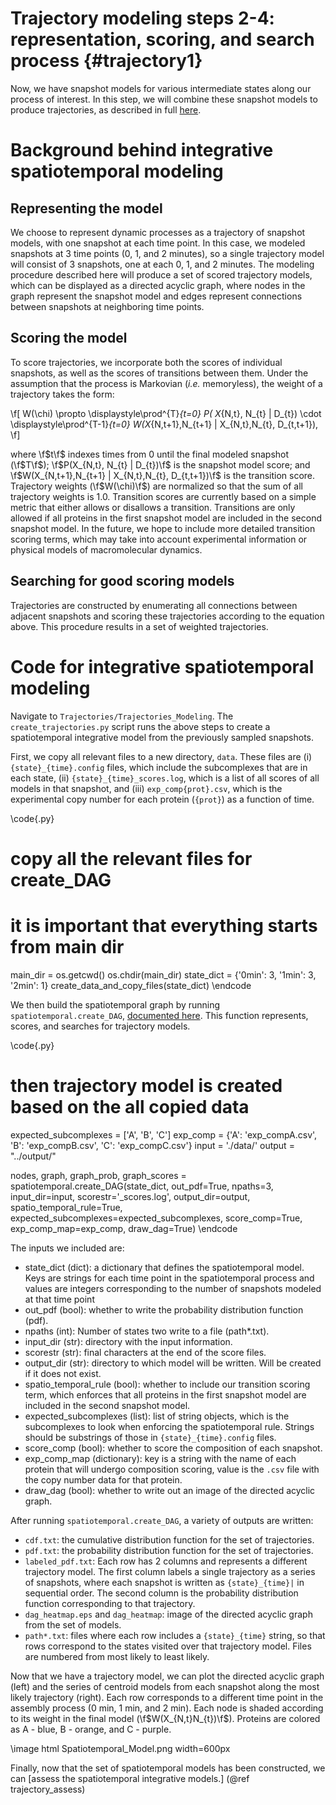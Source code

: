 Trajectory modeling steps 2-4: representation, scoring, and search process {#trajectory1}
====================================

Now, we have snapshot models for various intermediate states along our process of interest. In this step, we will combine these snapshot models to produce trajectories, as described in full [here](https://www.biorxiv.org/content/10.1101/2024.08.06.606842v1.abstract).

# Background behind integrative spatiotemporal modeling

## Representing the model

We choose to represent dynamic processes as a trajectory of snapshot models, with one snapshot at each time point. In this case, we modeled snapshots at 3 time points (0, 1, and 2 minutes), so a single trajectory model will consist of 3 snapshots, one at each 0, 1, and 2 minutes. The modeling procedure described here will produce a set of scored trajectory models, which can be displayed as a directed acyclic graph, where nodes in the graph represent the snapshot model and edges represent connections between snapshots at neighboring time points.

## Scoring the model

To score trajectories, we incorporate both the scores of individual snapshots, as well as the scores of transitions between them. Under the assumption that the process is Markovian (*i.e.* memoryless), the weight of a trajectory takes the form:

\f[
W(\chi) \propto   \displaystyle\prod^{T}_{t=0} P( X_{N,t}, N_{t} | D_{t}) \cdot \displaystyle\prod^{T-1}_{t=0} W(X_{N,t+1},N_{t+1} | X_{N,t},N_{t}, D_{t,t+1}),
\f]

where \f$t\f$ indexes times from 0 until the final modeled snapshot (\f$T\f$); \f$P(X_{N,t}, N_{t} | D_{t})\f$ is the snapshot model score; and \f$W(X_{N,t+1},N_{t+1} | X_{N,t},N_{t}, D_{t,t+1})\f$ is the transition score. Trajectory weights (\f$W(\chi)\f$) are normalized so that the sum of all trajectory weights is 1.0. Transition scores are currently based on a simple metric that either allows or disallows a transition. Transitions are only allowed if all proteins in the first snapshot model are included in the second snapshot model. In the future, we hope to include more detailed transition scoring terms, which may take into account experimental information or physical models of macromolecular dynamics.

## Searching for good scoring models

Trajectories are constructed by enumerating all connections between adjacent snapshots and scoring these trajectories according to the equation above. This procedure results in a set of weighted trajectories.

# Code for integrative spatiotemporal modeling

Navigate to `Trajectories/Trajectories_Modeling`. The `create_trajectories.py` script runs the above steps to create a spatiotemporal integrative model from the previously sampled snapshots.

First, we copy all relevant files to a new directory, `data`. These files are (i) `{state}_{time}.config` files, which include the subcomplexes that are in each state, (ii) `{state}_{time}_scores.log`, which is a list of all scores of all models in that snapshot, and (iii) `exp_comp{prot}.csv`, which is the experimental copy number for each protein (`{prot}`) as a function of time.

\code{.py}
# copy all the relevant files for create_DAG
# it is important that everything starts from main dir
main_dir = os.getcwd()
os.chdir(main_dir)
state_dict = {'0min': 3, '1min': 3, '2min': 1}
create_data_and_copy_files(state_dict)
\endcode

We then build the spatiotemporal graph by running `spatiotemporal.create_DAG`, [documented here](https://integrativemodeling.org/nightly/doc/ref/namespaceIMP_1_1spatiotemporal_1_1create__DAG.html). This function represents, scores, and searches for trajectory models.

\code{.py}
# then trajectory model is created based on the all copied data
expected_subcomplexes = ['A', 'B', 'C']
exp_comp = {'A': 'exp_compA.csv', 'B': 'exp_compB.csv', 'C': 'exp_compC.csv'}
input = './data/'
output = "../output/"

nodes, graph, graph_prob, graph_scores = spatiotemporal.create_DAG(state_dict, out_pdf=True, npaths=3,
                                                                   input_dir=input, scorestr='_scores.log',
                                                                   output_dir=output, spatio_temporal_rule=True,
                                                                   expected_subcomplexes=expected_subcomplexes,
                                                                   score_comp=True, exp_comp_map=exp_comp,
                                                                   draw_dag=True)
\endcode

The inputs we included are:
- state_dict (dict): a dictionary that defines the spatiotemporal model. Keys are strings for each time point in the spatiotemporal process and values are integers corresponding to the number of snapshots modeled at that time point
- out_pdf (bool): whether to write the probability distribution function (pdf).
- npaths (int): Number of states two write to a file (path*.txt).
- input_dir (str): directory with the input information.
- scorestr (str): final characters at the end of the score files.
- output_dir (str): directory to which model will be written. Will be created if it does not exist.
- spatio_temporal_rule (bool): whether to include our transition scoring term, which enforces that all proteins in the first snapshot model are included in the second snapshot model.
- expected_subcomplexes (list): list of string objects, which is the subcomplexes to look when enforcing the spatiotemporal rule. Strings should be substrings of those in `{state}_{time}.config` files.
- score_comp (bool): whether to score the composition of each snapshot.
- exp_comp_map (dictionary): key is a string with the name of each protein that will undergo composition scoring, value is the `.csv` file with the copy number data for that protein.
- draw_dag (bool): whether to write out an image of the directed acyclic graph.

After running `spatiotemporal.create_DAG`, a variety of outputs are written:
- `cdf.txt`: the cumulative distribution function for the set of trajectories.
- `pdf.txt`: the probability distribution function for the set of trajectories.
- `labeled_pdf.txt`: Each row has 2 columns and represents a different trajectory model. The first column labels a single trajectory as a series of snapshots, where each snapshot is written as `{state}_{time}|` in sequential order. The second column is the probability distribution function corresponding to that trajectory.
- `dag_heatmap.eps` and `dag_heatmap`: image of the directed acyclic graph from the set of models.
- `path*.txt`: files where each row includes a `{state}_{time}` string, so that rows correspond to the states visited over that trajectory model. Files are numbered from most likely to least likely.

Now that we have a trajectory model, we can plot the directed acyclic graph (left) and the series of centroid models from each snapshot along the most likely trajectory (right). Each row corresponds to a different time point in the assembly process (0 min, 1 min, and 2 min). Each node is shaded according to its weight in the final model (\f$W(X_{N,t}N_{t})\f$). Proteins are colored as A - blue, B - orange, and C - purple.

\image html Spatiotemporal_Model.png width=600px

Finally, now that the set of spatiotemporal models has been constructed, we can [assess the spatiotemporal integrative models.] (@ref trajectory_assess)


